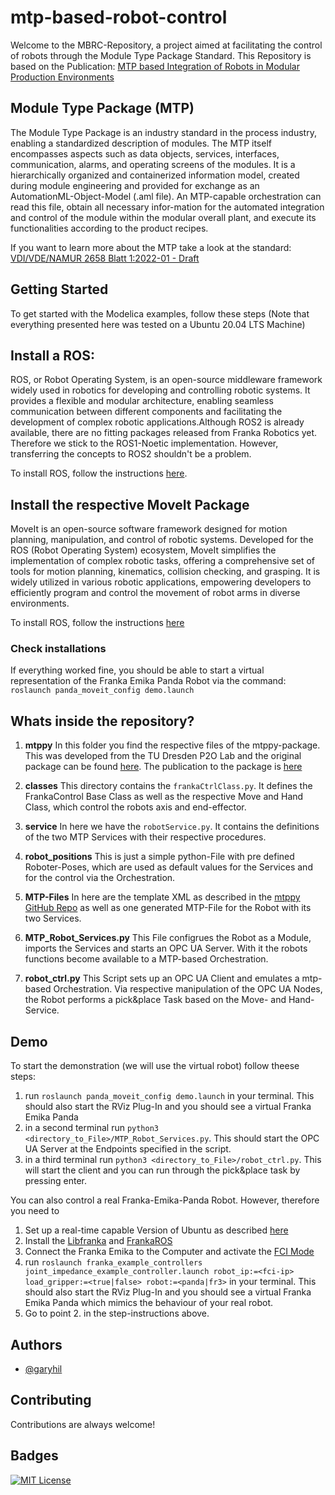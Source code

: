 
# mtp-based-robot-control

Welcome to the MBRC-Repository, a project aimed at facilitating the control of robots through the Module Type Package Standard. This Repository is based on the Publication: [MTP based Integration of Robots 
in Modular Production Environments](https://www.researchgate.net/profile/Gary-Hildebrandt)

## Module Type Package (MTP)
The Module Type Package is an industry standard in the process industry, enabling a standardized description of modules. The MTP itself encompasses aspects such as data objects, services, interfaces, communication, alarms, and operating screens of the modules. It is a hierarchically organized and containerized information model, created during module engineering and provided for exchange as an AutomationML-Object-Model (.aml file). An MTP-capable orchestration can read this file, obtain all necessary infor-mation for the automated integration and control of the module within the modular overall plant, and execute its functionalities according to the product recipes.

If you want to learn more about the MTP take a look at the standard:
[VDI/VDE/NAMUR 2658 Blatt 1:2022-01 - Draft](https://www.beuth.de/en/draft-technical-rule/vdi-vde-namur-2658-blatt-1/347143763)


## Getting Started
To get started with the Modelica examples, follow these steps (Note that everything presented here was tested on a Ubuntu 20.04 LTS Machine)


## Install a ROS:
ROS, or Robot Operating System, is an open-source middleware framework widely used in robotics for developing and controlling robotic systems. It provides a flexible and modular architecture, enabling seamless communication between different components and facilitating the development of complex robotic applications.Although ROS2 is already available, there are no fitting packages released from Franka Robotics yet. Therefore we stick to the ROS1-Noetic implementation. However, transferring the concepts to ROS2 shouldn't be a problem.

To install ROS, follow the instructions [here](http://wiki.ros.org/noetic/Installation/Ubuntu).

## Install the respective MoveIt Package

MoveIt is an open-source software framework designed for motion planning, manipulation, and control of robotic systems. Developed for the ROS (Robot Operating System) ecosystem, MoveIt simplifies the implementation of complex robotic tasks, offering a comprehensive set of tools for motion planning, kinematics, collision checking, and grasping. It is widely utilized in various robotic applications, empowering developers to efficiently program and control the movement of robot arms in diverse environments.

To install ROS, follow the instructions [here](https://moveit.ros.org/install/)

### Check installations
If everything worked fine, you should be able to start a virtual representation of the Franka Emika Panda Robot via the command:
```roslaunch panda_moveit_config demo.launch```

## Whats inside the repository?
1. **mtppy**
In this folder you find the respective files of the mtppy-package. This was developed from the TU Dresden P2O Lab and the original package can be found [here](https://github.com/p2o-lab/MTPPy/tree/master).
The publication to the package is [here](https://dl.acm.org/doi/abs/10.1109/ETFA52439.2022.9921713)


2. **classes**
This directory contains the ```frankaCtrlClass.py```. It defines the FrankaControl Base Class as well as the respective Move and Hand Class, which control the robots axis and end-effector.

3. **service**
In here we have the ```robotService.py```. It contains the definitions of the two MTP Services with their respective procedures.

4. **robot_positions**
This is just a simple python-File with pre defined Roboter-Poses, which are used as default values for the Services and for the control via the Orchestration.

5. **MTP-Files**
In here are the template XML as described in the [mtppy GitHub Repo](https://github.com/p2o-lab/MTPPy/tree/master) as well as one generated MTP-File for the Robot with its two Services.

6. **MTP_Robot_Services.py**
This File configrues the Robot as a Module, imports the Services and starts an OPC UA Server. With it the robots functions become available to a MTP-based Orchestration.

7. **robot_ctrl.py**
This Script sets up an OPC UA Client and emulates a mtp-based Orchestration. Via respective manipulation of the OPC UA Nodes, the Robot performs a pick&place Task based on the Move- and Hand-Service.


## Demo
To start the demonstration (we will use the virtual robot) follow theese steps:

1. run ```roslaunch panda_moveit_config demo.launch``` in your terminal. This should also start the RViz Plug-In and you should see a virtual Franka Emika Panda
2. in a second terminal run ```python3 <directory_to_File>/MTP_Robot_Services.py```. This should start the OPC UA Server at the Endpoints specified in the script.
3. in a third terminal run ```python3 <directory_to_File>/robot_ctrl.py```. This will start the client and you can run through the pick&place task by pressing enter.

You can also control a real Franka-Emika-Panda Robot. However, therefore you need to
1. Set up a real-time capable Version of Ubuntu as described [here](https://frankaemika.github.io/docs/installation_linux.html#setting-up-the-real-time-kernel)
2. Install the [Libfranka](https://frankaemika.github.io/docs/installation_linux.html) and [FrankaROS](https://frankaemika.github.io/docs/installation_linux.html) 
3. Connect the Franka Emika to the Computer and activate the [FCI Mode](https://frankaemika.github.io/docs/getting_started.html)
4. run ```roslaunch franka_example_controllers joint_impedance_example_controller.launch robot_ip:=<fci-ip> load_gripper:=<true|false> robot:=<panda|fr3>``` in your terminal. This should also start the RViz Plug-In and you should see a virtual Franka Emika Panda which mimics the behaviour of your real robot.
5. Go to point 2. in the step-instructions above.


## Authors

- [@garyhil](https://www.github.com/garyhil)


## Contributing

Contributions are always welcome!


## Badges
[![MIT License](https://img.shields.io/badge/License-MIT-green.svg)](https://choosealicense.com/licenses/mit/)
